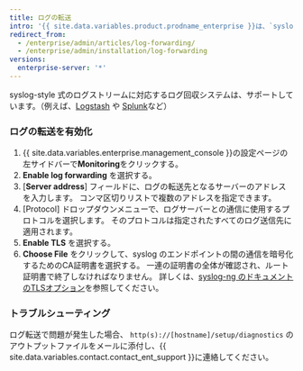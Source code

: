 ```yaml
---
title: ログの転送
intro: '{{ site.data.variables.product.prodname_enterprise }}は、`syslog-ng` を使って、{{ site.data.variables.enterprise.management_console }}の設定で指定したサーバに、システムとアプリケーションのログを転送します。'
redirect_from:
  - /enterprise/admin/articles/log-forwarding/
  - /enterprise/admin/installation/log-forwarding
versions:
  enterprise-server: '*'
---
```


syslog-style 式のログストリームに対応するログ回収システムは、サポートしています。（例えば、[Logstash](http://logstash.net/) や [Splunk](http://docs.splunk.com/Documentation/Splunk/latest/Data/Monitornetworkports)など）

### ログの転送を有効化

1. {{ site.data.variables.enterprise.management_console }}の設定ページの左サイドバーで**Monitoring**をクリックする。
1. **Enable log forwarding** を選択する。
1. [**Server address**] フィールドに、ログの転送先となるサーバーのアドレスを入力します。 コンマ区切りリストで複数のアドレスを指定できます。
1. [Protocol] ドロップダウンメニューで、ログサーバーとの通信に使用するプロトコルを選択します。 そのプロトコルは指定されたすべてのログ送信先に適用されます。
1. **Enable TLS** を選択する。
1. **Choose File** をクリックして、syslog のエンドポイントの間の通信を暗号化するためのCA証明書を選択する。 一連の証明書の全体が確認され、ルート証明書で終了しなければなりません。 詳しくは、[syslog-ng のドキュメントのTLSオプション](https://support.oneidentity.com/technical-documents/syslog-ng-open-source-edition/3.16/administration-guide/56#TOPIC-956599)を参照してください。

### トラブルシューティング

ログ転送で問題が発生した場合、 `http(s)://[hostname]/setup/diagnostics` のアウトプットファイルをメールに添付し、{{ site.data.variables.contact.contact_ent_support }}に連絡してください。
